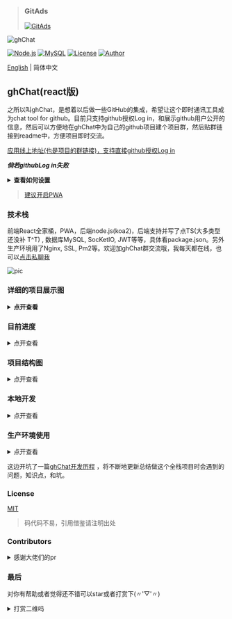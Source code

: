 
>### GitAds
><a href="https://tracking.gitads.io/?repo=ghChat"><img src="https://images.gitads.io/ghChat" alt="GitAds"/></a>

![ghChat](https://user-images.githubusercontent.com/24861316/54087066-55783580-438a-11e9-9a5d-14288e84a3f9.png)

[![Node.js](https://img.shields.io/badge/Node.js-10.15.3-brightgreen.svg)](https://nodejs.org/en/download/)
[![MySQL](https://img.shields.io/badge/MySQL-5.7.22-lightgrey.svg)](https://www.mysql.com/downloads/)
[![License](https://img.shields.io/badge/License-MIT-green.svg)](https://github.com/aermin/ghChat/blob/master/LICENSE)
[![Author](https://img.shields.io/badge/Author-aermin-blue.svg)](https://github.com/aermin)

[English](./README-en.md) | 简体中文

## ghChat(react版)

之所以叫ghChat，是想着以后做一些GitHub的集成，希望让这个即时通讯工具成为chat tool for github。目前只支持github授权Log in，和展示github用户公开的信息，然后可以方便地在ghChat中为自己的github项目建个项目群，然后贴群链接到readme中，方便项目即时交流。

[应用线上地址(也是项目的群链接)，支持直接github授权Log in](https://im.aermin.top/group_chat/ddbffd80-3663-11e9-a580-d119b23ef62e)

***倘若githubLog in失败***

<details><summary><b>查看如何设置</b></summary><br>

很可能是你的github没有设置public的email

![ACF5CEB66E47AEE81B5ABD21592A3827](https://user-images.githubusercontent.com/24861316/75132311-76f43d80-5711-11ea-8f9d-8d609b754516.jpg)
</details>


> [建议开启PWA](https://github.com/aermin/blog/issues/63)

### 技术栈

前端React全家桶，PWA，后端node.js(koa2)，后端支持并写了点TS(大多类型还没补 T^T)
, 数据库MySQL, SocKetIO, JWT等等，具体看package.json。另外生产环境用了Nginx, SSL, Pm2等。欢迎加ghChat群交流哦，我每天都在线，也可以[点击私聊我](https://im.aermin.top/private_chat/1)

![pic](https://user-images.githubusercontent.com/24861316/75103650-7cca2000-5638-11ea-8518-03eb95deb87b.png)


### 详细的项目展示图

<details><summary><b>点开查看</b></summary><br>

![pic1](https://user-images.githubusercontent.com/24861316/75103301-ff9cac00-5633-11ea-89b0-f54fa90b71ea.png)

![pic2](https://user-images.githubusercontent.com/24861316/75103299-fa3f6180-5633-11ea-9598-1f2852e5aa19.png)

![pic3](https://user-images.githubusercontent.com/24861316/57188951-5e285a80-6f3a-11e9-8def-ef932c4abc8b.png)

![pic4](https://user-images.githubusercontent.com/24861316/75103530-979b9500-5636-11ea-9334-bac68924005b.png)
</details>

### 目前进度

<details><summary>点开查看</summary><br>

- 账户

Log in/ Register/ Quit/ 多设备同时Log in

- 对github的集成

支持github授权Log in/ 展示github用户公开的信息

- UI

响应式布局, 适配桌面端和移动端/ 大部分UI组件自己写

- 私聊

私聊/ 添加联系人/好友资料展示/ 删除联系人

- 群聊

群聊/ 建群/ 加群/ 群资料展示/ 退群/ 编辑群资料/ 新人进群通知

- 查询

用户搜索&&群搜索： 支持前端模糊搜索和后端模糊搜索

- 丰富聊天方式

发图/ 发表情/ 发文件/ 下载文件/ Enter快捷键Send信息/ @某人/ 图片查看/
Sendcopy的图片(如截图后粘贴可直接发图)/ 根据时间降序展示聊天页表/
分享群|联系人给其他的人|群（应用内|外都支持）

- 新消息Suggestion

浏览器桌面通知/ 消息是否Suggestion的开关设置/ 列表未读消息数目Suggestion/
刷新|重开|(不同账号)重登页面，列表未读消息的数目将仍然且准确显示

- 不断的重构和优化

gzip 压缩/ 分包build文件/ 聊天内容懒加载/
路由按需加载/ 接口请求频率限制/ WebSocket管理机制


- 其他

机器人智能聊天回复/ 部署SSL证书/ 支持PWA/ 后端支持TS

- TODO

支持Markdown/ 支持引用聊天内容/ 后端封装成sdk/ 国际化/ CI CD

</details>

### 项目结构图

<details><summary>点开查看</summary><br>

```
├── LICENSE
├── README-zh_CN.md
├── README.md
├── package-lock.json
├── package.json
├── postcss.config.js
├── server // 后端代码
│   ├── ecosystem.config.js
│   ├── init // 初始化mysql数据库的脚本
│   ├── nodemon.json
│   ├── package-lock.json
│   ├── package.json
│   ├── secrets.ts // 放一些非公开的secret
│   ├── src
│     ├── app
│     ├── context
|     ├── controllers
|     ├── index.ts
|     ├── middlewares
|     ├── routes // 后端路由，跟Log inRegister模块有关
|     ├── server.ts
|     ├── services
|     ├── socket // 除了Log inRegister，其他都用socket 来通信
|     └── utils
|     ├── configs
|       ├── configs.common.ts // 后端通用配置
|       ├── configs.dev.ts // 后端开发配置
|       └── configs.prod.ts // 后端生产配置
    └── main.ts
│   ├── tsconfig.json
│   ├── tslint.json
│   └── webpack.config.js
├── src // 前端代码
│   ├── App.js
│   ├── app.scss
│   ├── assets
│   ├── components
│   ├── containers
│   ├── index.html
│   ├── index.js
│   ├── manifest.json // PWA需要
│   ├── modules
│   ├── redux
│   ├── router
│   ├── service-worker.js // PWA需要
│   └── utils
├── webpack.common.config.js  // 通用webpack设置
├── webpack.prod.config.js //生产相关的webpack配置
└── webpack.dev.config.js //开发相关的webpack配置
```
</details>

### 本地开发

<details><summary>点开查看</summary><br>

1. 项目拉到本地
```
git clone https://github.com/aermin/ghChat.git
```

2. 下载前端的npm包
```
cd ghChat
```

```
npm i
```

3. 下载后端的npm包
```
cd ghChat/server
```

```
npm i
```

4. 初始化数据库

```
//需要先在本地建一个名为ghchat的mysql数据库
数据库配置参考如下(ghChat/server/src/configs/configs.dev.ts) 的dbConnection

npm run init_sql    //然后查看下数据库是否init成功
```

ps: 如果要使用github授权Log in，发图片和发文件(使用七牛云cdn)，就要在文件(ghChat/server/src/configs/configs.dev.ts)填充相应的配置了，否则默认无法使用


5. 跑起前端和后端的代码
```
npm run start
```

```
cd ..      // 返回到ghChat/目录
```

```
npm run start
```

</details>


### 生产环境使用

<details><summary>点开查看</summary><br>

前提：在ghChat/server/ 文件夹下创建secrets.ts文件
```
export default {
  port: '3000', // server 端口
  dbConnection: {
    host: '', // 数据库IP
    port: 3306, // 数据库端口
    database: 'ghchat', // 数据库名称
    user: '', // 数据库Username
    password: '', // 数据库password
  },
  client_secret: '', // github的client_secret
  jwt_secret: '', // jwt的secret
  qiniu: { // 七牛云cdn配置
    accessKey: '',
    secretKey: '',
    bucket: ''
  },
  robot_key: '', // Bot chat用到的key => 请自己申请 http://www.tuling123.com/
};
```

1.build前端代码

```
cd src
npm run build:prod
```

2.build后端代码

```
cd sever
npm run build:prod
```
3. 把步骤1，2产生的文件夹(build, dist)放到你的服务器上, 把dist/index.js文件跑起来
(可以把ghChat/server/package.json 一并拷到到你的服务器上，然后执行`npm run start:prod`)

</details>


这边开坑了一篇[ghChat开发历程](https://github.com/aermin/blog/issues/60) ，将不断地更新总结做这个全栈项目时会遇到的问题，知识点，和坑。


### License

[MIT](https://opensource.org/licenses/MIT)

> 码代码不易，引用借鉴请注明出处

### Contributors

<details><summary>感谢大佬们的pr</summary><br>


<a href="https://github.com/aermin"><img src="https://avatars2.githubusercontent.com/u/24861316?s=460&v=4" width="60" height="60" /></a>
<a href="https://github.com/AbbyJL"><img src="https://avatars2.githubusercontent.com/u/33203948?s=400&v=4" width="60" height="60" /></a>
<a href="https://github.com/ZouYouShun"><img src="https://avatars0.githubusercontent.com/u/5878538?s=400&v=4" width="60" height="60" /></a>
<a href="https://github.com/blackmatch"><img src="https://avatars1.githubusercontent.com/u/12443954?s=400&v=4" width="60" height="60" /></a>
<a href="https://github.com/gaoac"><img src="https://avatars3.githubusercontent.com/u/15978393?s=400&v=4" width="60" height="60" /></a>

</details>


### 最后

对你有帮助或者觉得还不错可以star或者打赏下(〃'▽'〃)

<details><summary>打赏二维吗</summary><br>

![donate](https://cdn.aermin.top/WechatIMG20.png)

</details>
